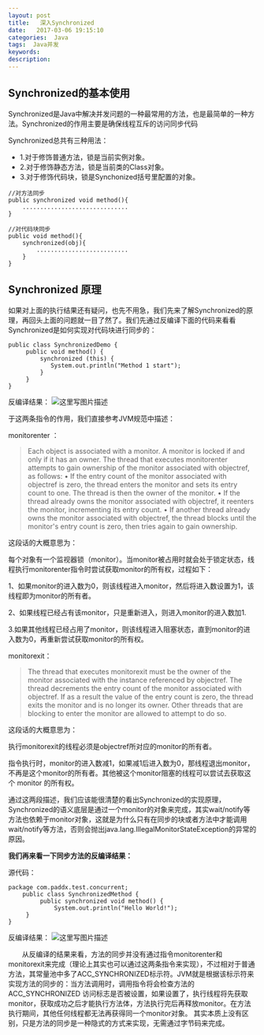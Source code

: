 ```yaml
---
layout: post
title:   深入Synchronized
date:   2017-03-06 19:15:10
categories:  Java
tags:  Java并发
keywords: 
description: 
---
```


## Synchronized的基本使用

Synchronized是Java中解决并发问题的一种最常用的方法，也是最简单的一种方法。Synchronized的作用主要是确保线程互斥的访问同步代码

Synchronized总共有三种用法：

* 1.对于修饰普通方法，锁是当前实例对象。
* 2.对于修饰静态方法，锁是当前类的Class对象。
* 3.对于修饰代码块，锁是Synchonized括号里配置的对象。

```
//对方法同步
public synchronized void method(){
    ..............................
}
```
```
//对代码块同步
public void method(){
    synchronized(obj){
        ..........................
    }
}
```

## Synchronized 原理

如果对上面的执行结果还有疑问，也先不用急，我们先来了解Synchronized的原理，再回头上面的问题就一目了然了。我们先通过反编译下面的代码来看看Synchronized是如何实现对代码块进行同步的：

```
public class SynchronizedDemo {
     public void method() {
         synchronized (this) {
            System.out.println("Method 1 start");
         }
     }
}
```
反编译结果：
![这里写图片描述](http://p7lixluhf.bkt.clouddn.com/synchronized1.jpg)

于这两条指令的作用，我们直接参考JVM规范中描述：

monitorenter ：
> Each object is associated with a monitor. A monitor is locked if and only if it has an owner. The thread that executes monitorenter attempts to gain ownership of the monitor associated with objectref, as follows:
• If the entry count of the monitor associated with objectref is zero, the thread enters the monitor and sets its entry count to one. The thread is then the owner of the monitor.
• If the thread already owns the monitor associated with objectref, it reenters the monitor, incrementing its entry count.
• If another thread already owns the monitor associated with objectref, the thread blocks until the monitor's entry count is zero, then tries again to gain ownership.

这段话的大概意思为：

每个对象有一个监视器锁（monitor）。当monitor被占用时就会处于锁定状态，线程执行monitorenter指令时尝试获取monitor的所有权，过程如下：

1、如果monitor的进入数为0，则该线程进入monitor，然后将进入数设置为1，该线程即为monitor的所有者。

2、如果线程已经占有该monitor，只是重新进入，则进入monitor的进入数加1.

3.如果其他线程已经占用了monitor，则该线程进入阻塞状态，直到monitor的进入数为0，再重新尝试获取monitor的所有权。

monitorexit：　

> The thread that executes monitorexit must be the owner of the monitor associated with the instance referenced by objectref.
The thread decrements the entry count of the monitor associated with objectref. If as a result the value of the entry count is zero, the thread exits the monitor and is no longer its owner. Other threads that are blocking to enter the monitor are allowed to attempt to do so.

这段话的大概意思为：

执行monitorexit的线程必须是objectref所对应的monitor的所有者。

指令执行时，monitor的进入数减1，如果减1后进入数为0，那线程退出monitor，不再是这个monitor的所有者。其他被这个monitor阻塞的线程可以尝试去获取这个 monitor 的所有权。 

通过这两段描述，我们应该能很清楚的看出Synchronized的实现原理，Synchronized的语义底层是通过一个monitor的对象来完成，其实wait/notify等方法也依赖于monitor对象，这就是为什么只有在同步的块或者方法中才能调用wait/notify等方法，否则会抛出java.lang.IllegalMonitorStateException的异常的原因。

**我们再来看一下同步方法的反编译结果：**

源代码：

```
package com.paddx.test.concurrent;
	public class SynchronizedMethod {
	     public synchronized void method() {
	         System.out.println("Hello World!");
     }
}
```

反编译结果：
![这里写图片描述](http://p7lixluhf.bkt.clouddn.com/synchronized2.jpg)


　　从反编译的结果来看，方法的同步并没有通过指令monitorenter和monitorexit来完成（理论上其实也可以通过这两条指令来实现），不过相对于普通方法，其常量池中多了ACC_SYNCHRONIZED标示符。JVM就是根据该标示符来实现方法的同步的：当方法调用时，调用指令将会检查方法的 ACC_SYNCHRONIZED 访问标志是否被设置，如果设置了，执行线程将先获取monitor，获取成功之后才能执行方法体，方法执行完后再释放monitor。在方法执行期间，其他任何线程都无法再获得同一个monitor对象。 其实本质上没有区别，只是方法的同步是一种隐式的方式来实现，无需通过字节码来完成。